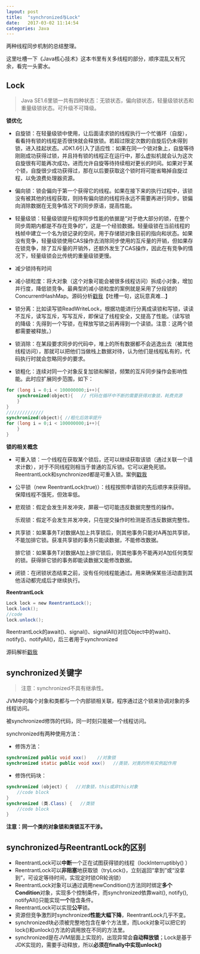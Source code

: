 ```yaml
---
layout: post
title:  "synchronized与Lock"
date:   2017-03-02 11:14:54
categories: Java
---
```


两种线程同步机制的总结整理。

这里吐槽一下《Java核心技术》这本书里有关多线程的部分，顺序混乱又有冗余，看完一头雾水。

## Lock

> Java SE1.6里锁一共有四种状态：无锁状态，偏向锁状态，轻量级锁状态和重量级锁状态。可升级不可降级。

**锁优化**

- 自旋锁：在轻量级锁中使用，让后面请求锁的线程执行一个忙循环（自旋），看看持有锁的线程是否很快就会释放锁。若超过限定次数的自旋后仍未得到锁，进入挂起状态。JDK1.6引入了适应性：如果在同一个锁对象上，自旋等待刚刚成功获得过锁，并且持有锁的线程正在运行中，那么虚拟机就会认为这次自旋很有可能再次成功，进而允许自旋等待持续相对更长的时间。如果对于某个锁，自旋很少成功获得过，那在以后要获取这个锁时将可能省略掉自旋过程，以免浪费处理器资源。
- 偏向锁：锁会偏向于第一个获得它的线程。如果在接下来的执行过程中，该锁没有被其他的线程获取，则持有偏向锁的线程将永远不需要再进行同步。锁偏向消除数据在无竞争情况下的同步原语，提高性能。
- 轻量级锁：轻量级锁提升程序同步性能的依据是“对于绝大部分的锁，在整个同步周期内都是不存在竞争的”，这是一个经验数据。轻量级锁在当前线程的栈帧中建立一个名为锁记录的空间，用于存储锁对象目前的指向和状态。如果没有竞争，轻量级锁使用CAS操作去消除同步使用的互斥量的开销，但如果存在锁竞争，除了互斥量的开销外，还额外发生了CAS操作，因此在有竞争的情况下，轻量级锁会比传统的重量级锁更慢。

- 减少锁持有时间
- 减小锁粒度：将大对象（这个对象可能会被很多线程访问）拆成小对象，增加并行度，降低锁竞争。最典型的减小锁粒度的案例就是采用了分段锁的ConcurrentHashMap。源码分析[戳我](https://my.oschina.net/hosee/blog/675884)【吐槽一句，这玩意真难...】
- 锁分离：比如读写锁ReadWriteLock，根据功能进行分离成读锁和写锁，读读不互斥，读写互斥，写写互斥，即保证了线程安全，又提高了性能。（读写锁的降级：先得到一个写锁，在释放写锁之前再得到一个读锁。注意：这两个锁都需要被释放。）
- 锁消除：在某段要求同步的代码中，堆上的所有数据都不会逃逸出去（被其他线程访问），那就可以把他们当做栈上数据对待，认为他们是线程私有的，代码执行时就会忽略同步的要求。
- 锁粗化：连续对同一个对象反复加锁和解锁，频繁的互斥同步操作会影响性能。此时应扩展同步范围，如下：
```java
for (long i = 0;i < 100000000;i++){
	synchronized(object){   // 代码在循环中不断的需要获得对象锁，耗费资源
	}
}
//////////////
synchronized(object){ //粗化后效率提升
for (long i = 0;i < 100000000;i++){   
    }
}
```

**锁的相关概念**
- 可重入锁：一个线程在获取某个锁后，还可以继续获取该锁（通过关联一个请求计数），对于不同线程则相当于普通的互斥锁。它可以避免死锁。ReentrantLock和synchronized都是可重入锁。案例[戳我](http://blog.csdn.net/ns_code/article/details/17014135) 
- 公平锁（new ReentrantLock(true)）：线程按照申请锁的先后顺序来获得锁。保障线程不饿死，但效率低。
- 悲观锁：假定会发生并发冲突，屏蔽一切可能违反数据完整性的操作。 

  乐观锁：假定不会发生并发冲突，只在提交操作时检测是否违反数据完整性。
- 共享锁：如果事务T对数据A加上共享锁后，则其他事务只能对A再加共享锁，不能加排它锁。获准共享锁的事务只能读数据，不能修改数据。

  排它锁：如果事务T对数据A加上排它锁后，则其他事务不能再对A加任何类型的锁。获得排它锁的事务即能读数据又能修改数据。
- 闭锁：在闭锁状态结束之前，没有任何线程能通过。用来确保某些活动直到其他活动都完成后才继续执行。

**ReentrantLock**
```java
Lock lock = new ReentrantLock();  
lock.lock();  
//code
lock.unlock();  
```
ReentrantLock的await()、signal()、signalAll()对应Object中的wait()、notify()、notifyAll()，后三者用于synchronized

源码解析[戳我](http://www.cnblogs.com/zhimingyang/p/5702752.html)

## synchronized关键字

> 注意：synchronized不具有继承性。

JVM中的每个对象和类都与一个内部锁相关联，程序通过这个锁来协调对象的多线程访问。

被synchronized修饰的代码，同一时刻只能被一个线程访问。

synchronized有两种使用方法：

- 修饰方法：
```java
synchronized public void xxx()    //对象锁
synchronized static public void xxx()   //类锁，对类的所有实例起作用
```
- 修饰代码块：
```java
synchronized (object) {   //对象锁，this或非this对象
    //code block
}
synchronized (类.Class) {   //类锁
    //code block
}
```
**注意：同一个类的对象锁和类锁互不干涉。**


## synchronized与ReentrantLock的区别

- ReentrantLock可以**中断**一个正在试图获得锁的线程（lockInterruptibly() ）
- ReentrantLock可以**非阻塞**地获取锁（tryLock()，立刻返回“拿到”或“没拿到”，可设定等待时间，实现定时锁OR轮询锁）
- ReentrantLock对象可以通过调用newCondition()方法同时绑定**多个Condition**对象，实现多个控制条件，而synchronized依靠wait(), notify(), notifyAll()只能实现**一个**隐含条件。
- ReentrantLock可以实现**公平**锁。
- 资源但竞争激烈时synchronized**性能大幅下降**，ReentrantLock几乎不变。
- synchronized块必须被完整地包含在单个方法里，而Lock对象可以把它的lock()和unlock()方法的调用放在不同的方法里。
- synchronized是在JVM层面上实现的，出现异常会**自动释放锁**；Lock是基于JDK实现的，需要手动释放，所以**必须在finally中实现unlock()**














